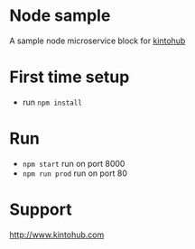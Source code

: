 # Node sample

A sample node microservice block for [kintohub](http://kintohub.com)




# First time setup

* run `npm install`


# Run

* `npm start` run on port 8000
* `npm run prod` run on port 80

# Support

http://www.kintohub.com
